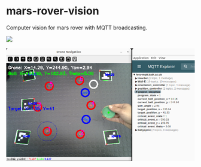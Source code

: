 # mars-rover-vision
Computer vision for mars rover with MQTT broadcasting.

![](https://github.com/Alexander-Evans-Moncloa/mars-rover-vision/blob/main/gif.gif)

![](https://github.com/Alexander-Evans-Moncloa/mars-rover-vision/blob/main/evidence.png)

